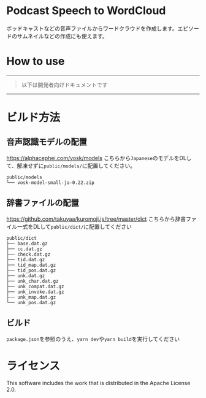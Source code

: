 # Podcast Speech to WordCloud
ポッドキャストなどの音声ファイルからワードクラウドを作成します。エピソードのサムネイルなどの作成にも使えます。

# How to use


---
> 以下は開発者向けドキュメントです

---

# ビルド方法
## 音声認識モデルの配置
https://alphacephei.com/vosk/models
こちらから`Japanese`のモデルをDLして、解凍せずに`public/models/`に配置してください。
```
public/models
└── vosk-model-small-ja-0.22.zip
```

## 辞書ファイルの配置
https://github.com/takuyaa/kuromoji.js/tree/master/dict
こちらから辞書ファイル一式をDLして`public/dict/`に配置してください
```
public/dict
├── base.dat.gz
├── cc.dat.gz
├── check.dat.gz
├── tid.dat.gz
├── tid_map.dat.gz
├── tid_pos.dat.gz
├── unk.dat.gz
├── unk_char.dat.gz
├── unk_compat.dat.gz
├── unk_invoke.dat.gz
├── unk_map.dat.gz
└── unk_pos.dat.gz
```

## ビルド
`package.json`を参照のうえ、`yarn dev`や`yarn build`を実行してください


# ライセンス
This software includes the work that is distributed in the Apache License 2.0.